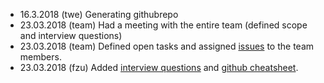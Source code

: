 - 16.3.2018 (twe) Generating githubrepo
- 23.03.2018 (team) Had a meeting with the entire team (defined scope and interview questions)
- 23.03.2018 (team) Defined open tasks and assigned [issues](https://github.com/supertoub/ch.bfh.bti7081.s2018.teamred/issues) to the team members.
- 23.03.2018 (fzu) Added [interview questions](https://github.com/supertoub/ch.bfh.bti7081.s2018.teamred/blob/task1/INTERVIEW.md) and [github cheatsheet](https://github.com/supertoub/ch.bfh.bti7081.s2018.teamred/blob/task1/GITCHEATSHEET.md).
